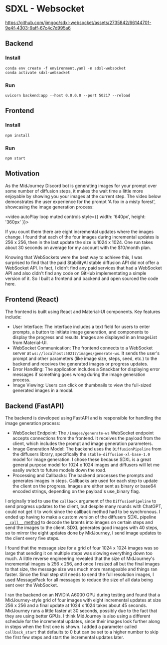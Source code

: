 # SDXL - Websocket

https://github.com/jimgoo/sdxl-websocket/assets/2735842/66144701-9e4f-4303-9aff-67c4c7d995a6

## Backend

### Install
```
conda env create -f environment.yaml -n sdxl-websocket
conda activate sdxl-websocket
```

### Run
```
uvicorn backend:app --host 0.0.0.0 --port 50217 --reload
```

## Frontend

### Install
```
npm install
```

### Run
```
npm start
```

## Motivation

As the MidJourney Discord bot is generating images for your prompt over some number of diffusion steps, it makes the wait time a little more enjoyable by showing you your images at the current step. The video below demonstrates the user experience for the prompt 'A fox in a misty forest', showcasing the image generation process:

<video autoPlay loop muted controls style={{ width: '640px', height: '360px' }}>
  <source src="https://jgoode.s3.amazonaws.com/sdxl-websocket/midjourney-demo.mp4" />
</video>

If you count them there are eight incremental updates where the images change. I found that each of the four images during incremental updates is 256 x 256, then in the last update the size is 1024 x 1024. One run takes about 30 seconds on average for my account with the $10/month plan.

Knowing that WebSockets were the best way to achieve this, I was surprised to find that the paid StabilityAI stable diffusion API did not offer a WebSocket API. In fact, I didn't find any paid services that had a WebSocket API and also didn't find any code on GitHub implementating a simple version of it. So I built a frontend and backend and open sourced the code here.

## Frontend (React)

The frontend is built using React and Material-UI components. Key features include:

- User Interface: The interface includes a text field for users to enter prompts, a button to initiate image generation, and components to display the progress and results. Images are displayed in an ImageList from Material-UI.
- WebSocket Communication: The frontend connects to a WebSocket server at `ws://localhost:50217/images/generate-ws`. It sends the user's prompt and other parameters (like image size, steps, seed, etc.) to the backend and receives the generated images or progress updates.
- Error Handling: The application includes a Snackbar for displaying error messages if something goes wrong during the image generation process.
- Image Viewing: Users can click on thumbnails to view the full-sized generated images in a modal.


## Backend (FastAPI)

The backend is developed using FastAPI and is responsible for handling the image generation process:

- WebSocket Endpoint: The `/images/generate-ws` WebSocket endpoint accepts connections from the frontend. It receives the payload from the client, which includes the prompt and image generation parameters.
- Image Generation Model: The backend uses the `DiffusionPipeline` from the diffusers library, specifically the `stable-diffusion-xl-base-1.0` model for image generation. I chose these because SDXL is a great general purpose model for 1024 x 1024 images and diffusers will let me easily switch to future models down the road.
- Processing and Callbacks: The backend processes the prompts and generates images in steps. Callbacks are used for each step to update the client on the progress. Images are either sent as binary or base64 encoded strings, depending on the payload's use_binary flag.

I originally tried to use the `callback` argument of the `DiffusionPipeline` to send progress updates to the client, but despite many rounds with ChatGPT, could not get it to work since the callback method had to be synchronous. I ended up having to make a custom version of the diffusers SDXL pipeline [`__call__` method](https://github.com/huggingface/diffusers/blob/73bb97adfc3d0cb184c5fd66a1d5699c249a7fd8/src/diffusers/pipelines/stable_diffusion_xl/pipeline_stable_diffusion_xl.py#L543) to decode the latents into images on certain steps and send the images to the client. SDXL generates good images with 40 steps, so to mirror the eight updates done by MidJourney, I send image updates to the client every five steps.

I found that the message size for a grid of four 1024 x 1024 images was so large that sending it on multiple steps was slowing everything down too much. A little reverse engineering revealed that the size of MidJourney's incremental images is 256 x 256, and once I resized all but the final images to that size, the message size was much more manageable and things ran faster. Since the final step still needs to send the full resolution images, I used MessagePack for all messages to reduce the size of all data being sent over the WebSocket.

I ran the backend on an NVIDIA A6000 GPU during testing and found that a MidJourney-style grid of four images with eight incremental updates at size 256 x 256 and a final update at 1024 x 1024 takes about 45 seconds. MidJourney runs a little faster at 30 seconds, possibly due to the fact that they are using better GPUs. I think MidJourney is also using a different schedule for the incremental updates, since their images look further along in steps when the first one is shown. I added a parameter called `callback_start` that defaults to 0 but can be set to a higher number to skip the first few steps and start the incremental updates later.